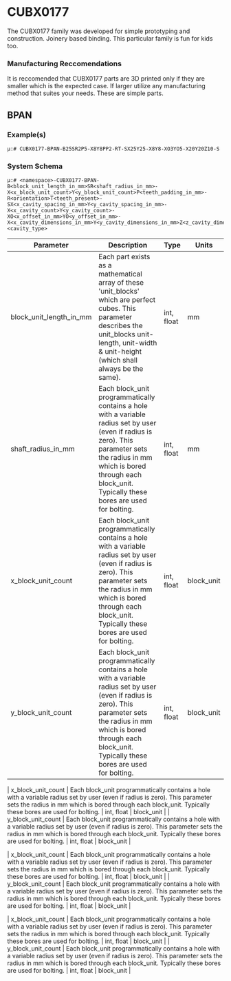 # CUBX0177
The CUBX0177 family was developed for simple prototyping and construction. Joinery based binding. This particular family is fun for kids too.

### Manufacturing Reccomendations
It is reccomended that CUBX0177 parts are 3D printed only if they are smaller which is the expected case. If larger utilize any manufacturing method that suites your needs. These are simple parts.

## BPAN

### Example(s)

    μ:# CUBX0177-BPAN-B25SR2P5-X8Y8PP2-RT-SX25Y25-X8Y8-XO3YO5-X20Y20Z10-S

### System Schema

    μ:# <namespace>-CUBX0177-BPAN-B<block_unit_length_in_mm>SR<shaft_radius_in_mm>-X<x_block_unit_count>Y<y_block_unit_count>P<teeth_padding_in_mm>-R<orientation>T<teeth_present>-SX<x_cavity_spacing_in_mm>Y<y_cavity_spacing_in_mm>-X<x_cavity_count>Y<y_cavity_count>-XO<x_offset_in_mm>YO<y_offset_in_mm>-X<x_cavity_dimensions_in_mm>Y<y_cavity_dimensions_in_mm>Z<z_cavity_dimensions_in_mm>-<cavity_type>



| Parameter             | Description                    |        Type       |    Units    |
| --------------------- | ------------------------------ | ------------------|--------------
| block_unit_length_in_mm  | Each part exists as a mathematical array of these 'unit_blocks' which are perfect cubes. This parameter describes the unit_blocks unit-length, unit-width & unit-height (which shall always be the same). | int, float  |    mm    |
| shaft_radius_in_mm  | Each block_unit programmatically contains a hole with a variable radius set by user (even if radius is zero). This parameter sets the radius in mm which is bored through each block_unit. Typically these bores are used for bolting. | int, float  |     mm      |
| x_block_unit_count  | Each block_unit programmatically contains a hole with a variable radius set by user (even if radius is zero). This parameter sets the radius in mm which is bored through each block_unit. Typically these bores are used for bolting. | int, float  |     block_unit      |
| y_block_unit_count  | Each block_unit programmatically contains a hole with a variable radius set by user (even if radius is zero). This parameter sets the radius in mm which is bored through each block_unit. Typically these bores are used for bolting. | int, float  |     block_unit      |

| x_block_unit_count  | Each block_unit programmatically contains a hole with a variable radius set by user (even if radius is zero). This parameter sets the radius in mm which is bored through each block_unit. Typically these bores are used for bolting. | int, float  |     block_unit      |
| y_block_unit_count  | Each block_unit programmatically contains a hole with a variable radius set by user (even if radius is zero). This parameter sets the radius in mm which is bored through each block_unit. Typically these bores are used for bolting. | int, float  |     block_unit      |

| x_block_unit_count  | Each block_unit programmatically contains a hole with a variable radius set by user (even if radius is zero). This parameter sets the radius in mm which is bored through each block_unit. Typically these bores are used for bolting. | int, float  |     block_unit      |
| y_block_unit_count  | Each block_unit programmatically contains a hole with a variable radius set by user (even if radius is zero). This parameter sets the radius in mm which is bored through each block_unit. Typically these bores are used for bolting. | int, float  |     block_unit      |

| x_block_unit_count  | Each block_unit programmatically contains a hole with a variable radius set by user (even if radius is zero). This parameter sets the radius in mm which is bored through each block_unit. Typically these bores are used for bolting. | int, float  |     block_unit      |
| y_block_unit_count  | Each block_unit programmatically contains a hole with a variable radius set by user (even if radius is zero). This parameter sets the radius in mm which is bored through each block_unit. Typically these bores are used for bolting. | int, float  |     block_unit      |

